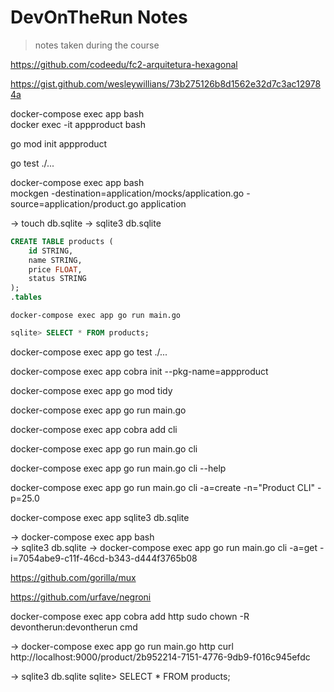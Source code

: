 # DevOnTheRun Notes

> notes taken during the course

<!-- https://gitignore.io -->

https://github.com/codeedu/fc2-arquitetura-hexagonal

https://gist.github.com/wesleywillians/73b275126b8d1562e32d7c3ac129784a

docker-compose exec app bash  
docker exec -it appproduct bash

go mod init appproduct

go test ./...

docker-compose exec app bash  
mockgen -destination=application/mocks/application.go -source=application/product.go application

-> touch db.sqlite
-> sqlite3 db.sqlite

```sql
CREATE TABLE products (
    id STRING,
    name STRING,
    price FLOAT,
    status STRING
);
.tables
```

```
docker-compose exec app go run main.go
```

```sql
sqlite> SELECT * FROM products;
```

docker-compose exec app go test ./...

docker-compose exec app cobra init --pkg-name=appproduct

docker-compose exec app go mod tidy

docker-compose exec app go run main.go

docker-compose exec app cobra add cli

docker-compose exec app go run main.go cli

docker-compose exec app go run main.go cli --help

docker-compose exec app go run main.go cli -a=create -n="Product CLI" -p=25.0

docker-compose exec app sqlite3 db.sqlite

-> docker-compose exec app bash  
-> sqlite3 db.sqlite
-> docker-compose exec app go run main.go cli -a=get -i=7054abe9-c11f-46cd-b343-d444f3765b08

https://github.com/gorilla/mux

https://github.com/urfave/negroni

docker-compose exec app cobra add http
sudo chown -R devontherun:devontherun cmd

-> docker-compose exec app go run main.go http
curl http://localhost:9000/product/2b952214-7151-4776-9db9-f016c945efdc

-> sqlite3 db.sqlite
sqlite> SELECT \* FROM products;

